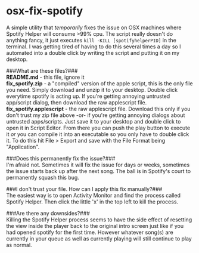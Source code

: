 # osx-fix-spotify

A simple utility that _temporarily_ fixes the issue on OSX machines where Spotify Helper will consume >99% cpu. The script really doesn't do anything fancy, it just executes `kill -KILL [spotifyhelperPID]` in the terminal.  I was getting tired of having to do this several times a day so I automated into a double click by writing the script and putting it on my desktop.


###What are these files?###  
**README.md** - this file, ignore it  
**fix_spotify.zip** - a "compiled" version of the apple script, this is the only file you need. Simply download and unzip it to your desktop. Double click everytime spotify is acting up. If you're getting annoying untrusted app/script dialog, then download the raw applescript file.  
**fix_spotify.applescript** - the raw applescript file. Download this only if you don't trust my zip file above -or- if you're getting annoying dialogs about untrusted apps/scripts. Just save it to your desktop and double click to open it in Script Editor. From there you can push the play button to execute it _or_ you can compile it into an executable so you only have to double click it. To do this hit File > Export and save with the File Format being "Application".


###Does this permanently fix the issue?###  
I'm afraid not. Sometimes it will fix the issue for days or weeks, sometimes the issue starts back up after the next song. The ball is in Spotify's court to permanently squash this bug.


###I don't trust your file. How can I apply this fix manually?###  
The easiest way is to open Activity Monitor and find the process called Spotify Helper. Then click the little 'x' in the top left to kill the process.


###Are there any downsides?###  
Killing the Spotify Helper process seems to have the side effect of resetting the view inside the player back to the original intro screen just like if you had opened spotify for the first time. However whatever song(s) are currently in your queue as well as currently playing will still continue to play as normal.
